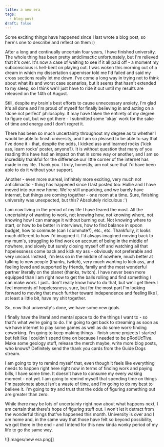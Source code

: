 ```yaml
---
title: a new era
tags:
  - blog-post
draft: false
---
```


Some exciting things have happened since I last wrote a blog post, so here's one to describe and reflect on them :)

After a long and continually uncertain four years, I have finished university. The whole thing has been pretty anticlimactic unfortunately, but I'm relieved that it's over. It's now a case of waiting to see if it all paid off - a moment my subconscious is hell-bent on playing out. I was woken this morning out of a dream in which my dissertation supervisor told me I'd failed and said my cross sections really let me down. I've come a long way in trying not to think about what ifs and worst case scenarios, but it seems that hasn't extended to my sleep, so I think we'll just have to ride it out until my results are released on the 14th of August.

Still, despite my brain's best efforts to cause unnecessary anxiety, I'm glad it's all done and I'm proud of myself for finally believing in and acting on a 'done not perfect' philosophy. It may have taken the entirety of my degree to figure out, but we got there - I submitted some 'okay' work for the sake of time and energy and I don't regret it. 

There has been so much uncertainty throughout my degree as to whether I would be able to finish university, and I am so pleased to be able to say that I've done it - that, despite the odds, I kicked ass and learned rocks ('kick ass, learn rocks' poster, anyone?). It is without question that many of you reading this have had an impact on that in some way or another, and I am so incredibly thankful for the difference our little corner of the internet has made in my life. Thank you. I truly, honestly, am not sure that I'd have been able to do it without your support.

Another - even more surreal, infinitely more exciting, very much not anticlimactic - thing has happened since I last posted too: Hollie and I have moved into our new home. We're still unpacking, and we barely have internet, but things are coming together - one room at a time. Sure, finishing university was unexpected, but this? Absolutely ridiculous :')

I am now living in the period of my life I have feared the most. All the uncertainty of wanting to work, not knowing how, not knowing where, not knowing how I can manage it without burning out. Not knowing where to start, or how to be better in interviews, how to find balance in spoon budget, how to commute (can I commute?), etc., etc. Thankfully, it looks much different to how I'd imagined it. I'd always imagined moving back to my mum's, struggling to find work on account of being in the middle of nowhere, and slowly but surely closing myself off and watching all that hopelessness come back and kick *my* ass - obviously not preferable and very uncool. Instead, I'm less so in the middle of nowhere, much better at talking to new people (thanks, twitch), very much wanting to kick ass, and feeling loved and supported by friends, family and the most wonderful partner literally on the planet (thanks, twitch). I have never been more equipped than I am right now to get the balls rolling and find something I can make work. I just.. don't really know how to do that, but we'll get there. I feel moments of hopelessness, sure, but for the most part I'm looking forward to moving that much further toward independence and feeling like I, at least a little bit, have my shit together.

So, now that university's done, we have some new goals. 

I finally have the literal and mental space to do the things I want to - so that's what we're going to do. I'm going to get back to streaming as soon as we have internet to play some games as well as do some work-finding coworking. I'm going to keep making things - finish some projects I started but felt like I couldn't spend time on because I needed to be pRodUcTive. Make some geology stuff, release the merch maybe, write more blog posts, who knows? Definitely send the thank you cards from the Guide Dogs stream.

I am going to try to remind myself that, even though it feels like everything needs to happen right here right now in terms of finding work and paying bills, I have some time. It doesn't have to consume my every waking  moment - not yet. I am going to remind myself that spending time on things I'm passionate about isn't a waste of time, and I'm going to do my best to believe it. I'm going to try and trust that the odds of figuring something out are greater than zero. 

While there may be lots of uncertainty right now about what happens next, I am certain that there's hope of figuring stuff out. I won't let it detract from the wonderful things that've happened this month. University is over and I am home and, in the same way that those have felt so beyond possibility, we got there in the end - and I intend for this new kinda wonky period of my life to go the same way.

![[images/new era.png]]